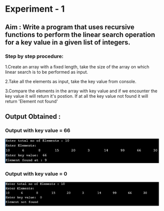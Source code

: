 # Experiment - 1
## Aim : Write a program that uses recursive functions to perform the linear search operation for a key value in a given list of integers.   
### Step by step procedure:
1.Create an array with a fixed length, take the size of the array on which linear search is to be performed as input.

2.Take all the elements as input, take the key value from console. 

3.Compare the elements in the array with key value and if we encounter  the key value it will return it's postion. If at all the key value not found it will return 'Element not found'
 ## Output Obtained :
### Output with key value = 66
![output](binaryR66.JPG)
### Output with key value = 0
![output](binaryR0.JPG)

